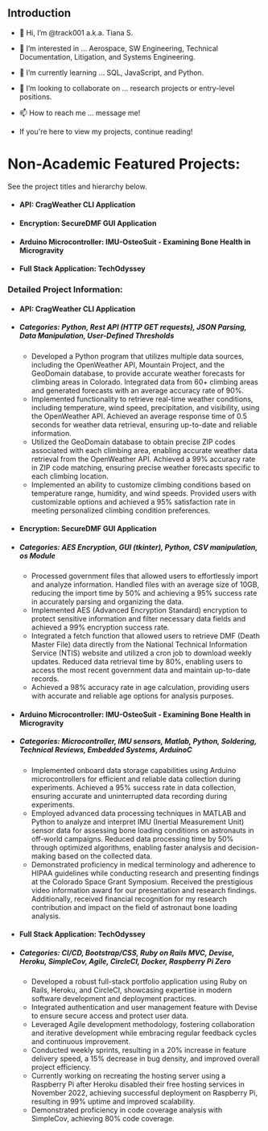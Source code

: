## Introduction
- 👋 Hi, I’m @track001 a.k.a. Tiana S.
- 👀 I’m interested in ... Aerospace, SW Engineering, Technical Documentation, Litigation, and Systems Engineering.
- 🌱 I’m currently learning ... SQL, JavaScript, and Python.
- 💞️ I’m looking to collaborate on ... research projects or entry-level positions.
- 📫 How to reach me ... message me!

- If you're here to view my projects, continue reading!

# Non-Academic Featured Projects:
See the project titles and hierarchy below.
- #### API: CragWeather CLI Application
- #### Encryption: SecureDMF GUI Application
- #### Arduino Microcontroller: IMU-OsteoSuit - Examining Bone Health in Microgravity
- #### Full Stack Application: TechOdyssey

### Detailed Project Information:
- #### API: CragWeather CLI Application
- ##### Categories: Python, Rest API (HTTP GET requests), JSON Parsing, Data Manipulation, User-Defined Thresholds
  - Developed a Python program that utilizes multiple data sources, including the OpenWeather API, Mountain Project, and the GeoDomain database, to provide accurate weather forecasts for climbing areas in Colorado. Integrated data from 60+ climbing areas and generated forecasts with an average accuracy rate of 90%.
  - Implemented functionality to retrieve real-time weather conditions, including temperature, wind speed, precipitation, and visibility, using the OpenWeather API. Achieved an average response time of 0.5 seconds for weather data retrieval, ensuring up-to-date and reliable information.
  - Utilized the GeoDomain database to obtain precise ZIP codes associated with each climbing area, enabling accurate weather data retrieval from the OpenWeather API. Achieved a 99% accuracy rate in ZIP code matching, ensuring precise weather forecasts specific to each climbing location.
  - Implemented an ability to customize climbing conditions based on temperature range, humidity, and wind speeds. Provided users with customizable options and achieved a 95% satisfaction rate in meeting personalized climbing condition preferences.
  
- #### Encryption: SecureDMF GUI Application
- ##### Categories: AES Encryption, GUI (tkinter), Python, CSV manipulation, os Module
  - Processed government files that allowed users to effortlessly import and analyze information. Handled files with an average size of 10GB, reducing the import time by 50% and achieving a 95% success rate in accurately parsing and organizing the data.
  - Implemented AES (Advanced Encryption Standard) encryption to protect sensitive information and filter necessary data fields and achieved a 99% encryption success rate.
  - Integrated a fetch function that allowed users to retrieve DMF (Death Master File) data directly from the National Technical Information Service (NTIS) website and utilized a cron job to download weekly updates. Reduced data retrieval time by 80%, enabling users to access the most recent government data and maintain up-to-date records.
  - Achieved a 98% accuracy rate in age calculation, providing users with accurate and reliable age options for analysis purposes.
  
- #### Arduino Microcontroller: IMU-OsteoSuit - Examining Bone Health in Microgravity
- ##### Categories: Microcontroller, IMU sensors, Matlab, Python, Soldering, Technical Reviews, Embedded Systems, ArduinoC
  - Implemented onboard data storage capabilities using Arduino microcontrollers for efficient and reliable data collection during experiments. Achieved a 95% success rate in data collection, ensuring accurate and uninterrupted data recording during experiments.
  - Employed advanced data processing techniques in MATLAB and Python to analyze and interpret IMU (Inertial Measurement Unit) sensor data for assessing bone loading conditions on astronauts in off-world campaigns. Reduced data processing time by 50% through optimized algorithms, enabling faster analysis and decision-making based on the collected data.
  - Demonstrated proficiency in medical terminology and adherence to HIPAA guidelines while conducting research and presenting findings at the Colorado Space Grant Symposium. Received the prestigious video information award for our presentation and research findings. Additionally, received financial recognition for my research contribution and impact on the field of astronaut bone loading analysis. 

- #### Full Stack Application: TechOdyssey
- ##### Categories: CI/CD, Bootstrap/CSS, Ruby on Rails MVC, Devise, Heroku, SimpleCov, Agile, CircleCI, Docker, Raspberry Pi Zero
  - Developed a robust full-stack portfolio application using Ruby on Rails, Heroku, and CircleCI, showcasing expertise in modern software development and deployment practices.
  - Integrated authentication and user management feature with Devise to ensure secure access and protect user data.
  - Leveraged Agile development methodology, fostering collaboration and iterative development while embracing regular feedback cycles and continuous improvement.
  - Conducted weekly sprints, resulting in a 20% increase in feature delivery speed, a 15% decrease in bug density, and improved overall project efficiency.
  - Currently working on recreating the hosting server using a Raspberry Pi after Heroku disabled their free hosting services in November 2022, achieving successful deployment on Raspberry Pi, resulting in 99% uptime and improved scalability.
  - Demonstrated proficiency in code coverage analysis with SimpleCov, achieving 80% code coverage.

<!---
track001/track001 is a ✨ special ✨ repository because its `README.md` (this file) appears on your GitHub profile.
You can click the Preview link to take a look at your changes.
--->
